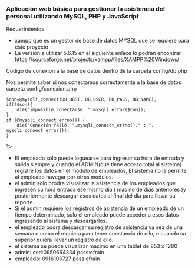 ### Aplicación web básica para gestionar la asistencia del personal utilizando MySQL, PHP y JavaScript
<p>
Requerimientos
</p>

- xampp que es un gestor de base de datos MYSQL que se requiere para este proyecto 
- La version a utilizar  5.6.15 en el siguiente enlace lo podran encontrar https://sourceforge.net/projects/xampp/files/XAMPP%20Windows/

<p>
Codigo de conexion a la base de datos dentro de la carpeta config/db.php
</p>
<?php
define('DB_HOST', 'localhost');
define('DB_USER', 'root');//Usuario de tu base de datos
define('DB_PASS', '');//Contraseña del usuario de la base de datos
define('DB_NAME', 'santamaria');//Nombre de la base de datos
?>
<p>
Nos permite saber si nos conectamos correctamente a la base de datos
carpeta config/conexion.php
</p>
<?php

    $con=@mysqli_connect(DB_HOST, DB_USER, DB_PASS, DB_NAME);
    if(!$con){
        die("imposible conectarse: ".mysqli_error($con));
    }
    if (@mysqli_connect_errno()) {
        die("Conexión falló: ".mysqli_connect_errno()." : ". mysqli_connect_error());
    }
?>

- El empleado solo puede loguearse para ingresar su hora de entrada y salida siempre y cuando el ADMIN(que tiene acceso total al sistema) registre los datos en el modulo de empleados, El sistema no le permite al empleado navegar por otros modulos.
- el admin solo prodra visualizar la asistencia de los empleados que ingresen su hora entrada ese mismo dia ( mas no de dias anteriores )y posteriormente descargar esos datos al final del dia para llevar su reporte.
- Si el  admin requiere los registros de asistencia de un  empleado de un tiempo determinado, solo el empleado puede acceder a esos datos ingresando al sistema y descargarlos.
- el empleado podra descargar su registro de asistencia ya sea de una semana o como el requiera para tener constancia de ello, o cuando su superior quiera llevar un registro de ello.
- el sistema se puede visualizar maximo en una tablet de 853 x 1280
- admin: ced:0950664334 pass:efrain
- empleado: 0916106727 pass:efrain
